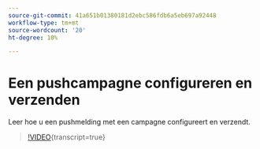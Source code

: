 ```yaml
---
source-git-commit: 41a651b01380181d2ebc586fdb6a5eb697a92448
workflow-type: tm+mt
source-wordcount: '20'
ht-degree: 10%

---
```

# Een pushcampagne configureren en verzenden

Leer hoe u een pushmelding met een campagne configureert en verzendt.

>[!VIDEO](https://video.tv.adobe.com/v/3422017/?learn=on){transcript=true}